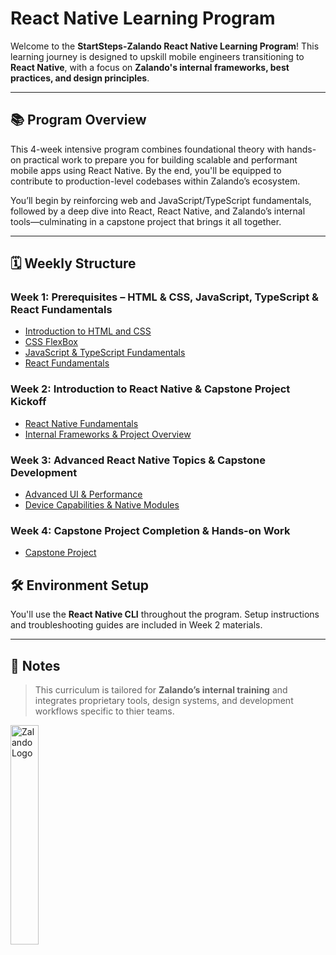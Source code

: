# React Native Learning Program

Welcome to the **StartSteps-Zalando React Native Learning Program**!
This learning journey is designed to upskill mobile engineers transitioning to **React Native**, with a focus on **Zalando's internal frameworks, best practices, and design principles**.

---

## 📚 Program Overview

This 4-week intensive program combines foundational theory with hands-on practical work to prepare you for building scalable and performant mobile apps using React Native. By the end, you'll be equipped to contribute to production-level codebases within Zalando’s ecosystem.

You’ll begin by reinforcing web and JavaScript/TypeScript fundamentals, followed by a deep dive into React, React Native, and Zalando’s internal tools—culminating in a capstone project that brings it all together.

---

## 🗓 Weekly Structure

### Week 1: Prerequisites – HTML & CSS, JavaScript, TypeScript & React Fundamentals
- [Introduction to HTML and CSS](./01-html-and-css/01_introduction.md)
- [CSS FlexBox](./01-html-and-css/02_flexbox.md)
- [JavaScript & TypeScript Fundamentals](./02-javascript-typescript/README.md)
- [React Fundamentals](./03-react-fundamentals/README.md)

### Week 2: Introduction to React Native & Capstone Project Kickoff
- [React Native Fundamentals](./03-react-native-fundamentals/README.md)
- [Internal Frameworks & Project Overview](./04-internal-frameworks/README.md)

### Week 3: Advanced React Native Topics & Capstone Development
- [Advanced UI & Performance](./05-advanced-ui/README.md)
- [Device Capabilities & Native Modules](./06-device-capabilities/README.md)

### Week 4: Capstone Project Completion & Hands-on Work
- [Capstone Project](./07-capstone-project/README.md)


## 🛠 Environment Setup

You'll use the **React Native CLI** throughout the program. Setup instructions and troubleshooting guides are included in Week 2 materials.

---

## 📝 Notes

> This curriculum is tailored for **Zalando’s internal training** and integrates proprietary tools, design systems, and development workflows specific to thier teams.

<img src="https://upload.wikimedia.org/wikipedia/commons/9/9c/Zalando_201x_logo.svg" alt="Zalando Logo" width="30%"/>
